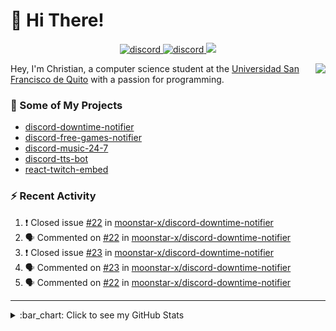# :wave: Hi There!

<p align="center">
  <a href="https://discord.gg/mhj3Zsv">
    <img alt="discord" src="https://img.shields.io/discord/730998659008823296.svg?label=&logo=discord&logoColor=ffffff&color=7389D8&labelColor=6A7EC2"/>
  </a>
  <a href="https://twitter.com/moonstar_x99">
    <img alt="discord" src="https://img.shields.io/twitter/follow/moonstar_x99?label=Follow%20Me%21&style=social"/>
  </a>
  <a href="https://badges.pufler.dev">
    <img src="https://badges.pufler.dev/visits/moonstar-x/moonstar-x?style=flat&logo=github">
  </a>
</p>

<img align="right" src="https://media.tenor.com/images/cb8fb20986aac7eef75c8ce6bc3997c0/tenor.gif" />

Hey, I'm Christian, a computer science student at the [Universidad San Francisco de Quito](http://www.usfq.edu.ec/Paginas/Inicio.aspx) with a passion for programming.

### :rocket: Some of My Projects

* [discord-downtime-notifier](https://github.com/moonstar-x/discord-downtime-notifier)
* [discord-free-games-notifier](https://github.com/moonstar-x/discord-free-games-notifier)
* [discord-music-24-7](https://github.com/moonstar-x/discord-music-24-7)
* [discord-tts-bot](https://github.com/moonstar-x/discord-tts-bot)
* [react-twitch-embed](https://github.com/moonstar-x/react-twitch-embed)

### :zap: Recent Activity

<!--START_SECTION:activity-->
1. ❗️ Closed issue [#22](https://github.com/moonstar-x/discord-downtime-notifier/issues/22) in [moonstar-x/discord-downtime-notifier](https://github.com/moonstar-x/discord-downtime-notifier)
2. 🗣 Commented on [#22](https://github.com/moonstar-x/discord-downtime-notifier/issues/22) in [moonstar-x/discord-downtime-notifier](https://github.com/moonstar-x/discord-downtime-notifier)
3. ❗️ Closed issue [#23](https://github.com/moonstar-x/discord-downtime-notifier/issues/23) in [moonstar-x/discord-downtime-notifier](https://github.com/moonstar-x/discord-downtime-notifier)
4. 🗣 Commented on [#23](https://github.com/moonstar-x/discord-downtime-notifier/issues/23) in [moonstar-x/discord-downtime-notifier](https://github.com/moonstar-x/discord-downtime-notifier)
5. 🗣 Commented on [#22](https://github.com/moonstar-x/discord-downtime-notifier/issues/22) in [moonstar-x/discord-downtime-notifier](https://github.com/moonstar-x/discord-downtime-notifier)
<!--END_SECTION:activity-->

---

<details>
  <summary>
    :bar_chart: Click to see my GitHub Stats
  </summary>
  <p align="center">
    <br>
    <img alt="GitHub Stats" src="https://github-readme-stats.vercel.app/api?username=moonstar-x&count_private=true&show_icons=true&theme=dracula" />
    <br>
    <img alt="GitHub Top Languages" src="https://github-readme-stats.vercel.app/api/top-langs/?username=moonstar-x&layout=compact&theme=dracula" />
  </p>
</details>
